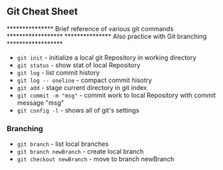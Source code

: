 ## Git Cheat Sheet

***************  Brief reference of various git commands  ******************
***************  Also practice with Git branching  ******************


* `git init` - initialize a local git Repository in working directory
* `git status` - show stat of local Repository
* `git log` - list commit history
* `git log -- oneline` - compact commit hisotry
* `git add` - stage current directory in git index
* `git commit -m "msg"` - commit work to local Repository with commit message "msg"
* `git config -l` - shows all of git's settings

### Branching

* `git branch` - list local branches
* `git branch newBranch` - create local branch
* `git checkout newBranch` - move to branch newBranch
